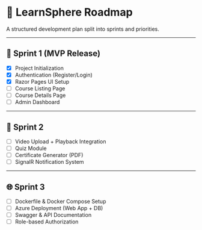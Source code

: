 # 📍 LearnSphere Roadmap

A structured development plan split into sprints and priorities.

---

## 🎯 Sprint 1 (MVP Release)

- [x] Project Initialization
- [x] Authentication (Register/Login)
- [x] Razor Pages UI Setup
- [ ] Course Listing Page
- [ ] Course Details Page
- [ ] Admin Dashboard

---

## 🚀 Sprint 2

- [ ] Video Upload + Playback Integration
- [ ] Quiz Module
- [ ] Certificate Generator (PDF)
- [ ] SignalR Notification System

---

## 🌐 Sprint 3

- [ ] Dockerfile & Docker Compose Setup
- [ ] Azure Deployment (Web App + DB)
- [ ] Swagger & API Documentation
- [ ] Role-based Authorization
